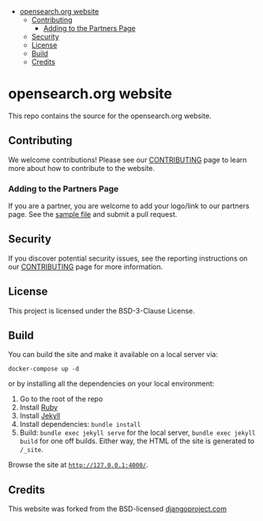 - [opensearch.org website](#opensearchorg-website)
  - [Contributing](#contributing)
    - [Adding to the Partners Page](#adding-to-the-partners-page)
  - [Security](#security)
  - [License](#license)
  - [Build](#build)
  - [Credits](#credits)
  
# opensearch.org website

This repo contains the source for the opensearch.org website. 

## Contributing

We welcome contributions! Please see our [CONTRIBUTING](CONTRIBUTING.md) page to learn more about how to contribute to the website.

### Adding to the Partners Page

If you are a partner, you are welcome to add your logo/link to our partners page. See the [sample file](https://github.com/opensearch-project/project-website/blob/staging/_partners/_sample.md) and submit a pull request.

## Security

If you discover potential security issues, see the reporting instructions on our [CONTRIBUTING](CONTRIBUTING.md#security-issue-notifications) page for more information.

## License

This project is licensed under the BSD-3-Clause License.

## Build

You can build the site and make it available on a local server via: 
```
docker-compose up -d
```
or by installing all the dependencies on your local environment:

1. Go to the root of the repo
2. Install [Ruby](https://www.ruby-lang.org/en/)
3. Install [Jekyll](https://jekyllrb.com/)
4. Install dependencies: `bundle install`
5. Build: `bundle exec jekyll serve` for the local server, `bundle exec jekyll build` for one off builds. Either way, the HTML of the site is generated to `/_site`.

Browse the site at [`http://127.0.0.1:4000/`](http://127.0.0.1:4000/).

## Credits

This website was forked from the BSD-licensed [djangoproject.com](https://github.com/django/djangoproject.com)
